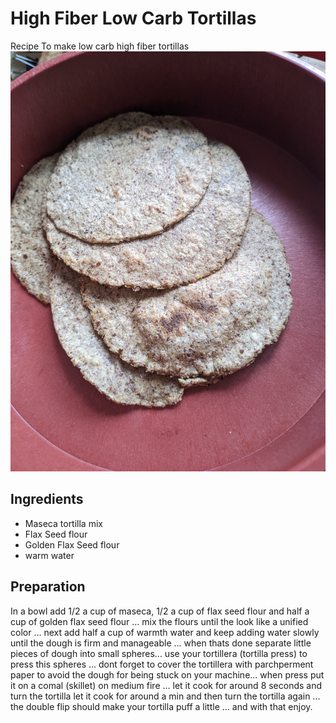 # High Fiber Low Carb Tortillas
Recipe To make low carb high fiber tortillas
![Tortilla]( ./tortilla.jpg)

## Ingredients
- Maseca tortilla mix
- Flax Seed flour
- Golden Flax Seed flour
- warm water 

## Preparation
In a bowl add 1/2 a cup of maseca, 1/2 a cup of flax seed flour and half a cup of golden flax seed flour ... mix the flours until the look like a unified color ... next add half a cup of warmth water and keep adding water slowly until the dough is firm and manageable ... when thats done separate little pieces of dough into small spheres... use your tortillera (tortilla press) to press this spheres ... dont forget to cover the tortillera with parchperment paper to avoid the dough for being stuck on your machine... when press put it on a comal (skillet) on medium fire ... let it cook for around 8 seconds and turn the tortilla  let it cook for around a min and then turn the tortilla again ... the double flip should make your tortilla puff a little ... and with that enjoy.